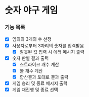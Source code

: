 # 숫자 야구 게임

### 기능 목록

- [x] 임의의 3개의 수 선정
- [x]  사용자로부터 3자리의 숫자를 입력받음
    - [x]  잘못된 값 입력 시 에러 메시지 출력
- [x]  숫자 판별 결과 출력
    - [x]  스트라이크 개수 계산
    - [x]  볼 개수 계산
    - [x]  합산결과 토대로 결과 출력
- [x]  게임 승리 및 종료 메시지 출력
- [x]  게임 재진행 및 종료 선택